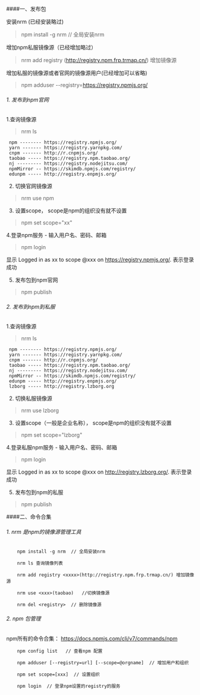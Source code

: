 ####一、发布包

安装nrm (已经安装略过)
>  npm install -g nrm  // 全局安装nrm

增加npm私服镜像源（已经增加略过）
> nrm add registry <xxxx>(http://registry.npm.frp.trmap.cn/) 增加镜像源

增加私服的镜像源或者官网的镜像源用户(已经增加可以省略)
> npm adduser --registry=https://registry.npmjs.org/

###### 1. 发布到npm官网

1.查询镜像源
> nrm ls
```
 npm -------- https://registry.npmjs.org/
 yarn ------- https://registry.yarnpkg.com/
 cnpm ------- http://r.cnpmjs.org/
 taobao ----- https://registry.npm.taobao.org/
 nj --------- https://registry.nodejitsu.com/
 npmMirror -- https://skimdb.npmjs.com/registry/
 edunpm ----- http://registry.enpmjs.org/

``` 

2. 切换官网镜像源
> nrm use npm

3. 设置scope， scope是npm的组织没有就不设置
> npm set scope="xx"
   
4.登录npm服务 - 输入用户名、密码、邮箱
> npm login     
   
显示 Logged in as xx to scope @xxx on https://registry.npmjs.org/. 表示登录成功

5. 发布包到npm官网
> npm publish



###### 2. 发布到npm到私服

1.查询镜像源
> nrm ls
```
 npm -------- https://registry.npmjs.org/
 yarn ------- https://registry.yarnpkg.com/
 cnpm ------- http://r.cnpmjs.org/
 taobao ----- https://registry.npm.taobao.org/
 nj --------- https://registry.nodejitsu.com/
 npmMirror -- https://skimdb.npmjs.com/registry/
 edunpm ----- http://registry.enpmjs.org/
 lzborg ----- http://registry.lzborg.org

``` 

2. 切换私服镜像源
> nrm use lzborg

3. 设置scope（一般是企业名称）， scope是npm的组织没有就不设置
> npm set scope="lzborg"
   
4.登录私服npm服务 - 输入用户名、密码、邮箱
> npm login     
   
显示 Logged in as xx to scope @xxx on http://registry.lzborg.org/. 表示登录成功

5. 发布包到npm的私服
> npm publish


####二、命令合集

###### 1. nrm 是npm的镜像源管理工具
```
    npm install -g nrm  // 全局安装nrm

    nrm ls 查询镜像列表

    nrm add registry <xxxx>(http://registry.npm.frp.trmap.cn/) 增加镜像源

    nrm use <xxx>(taobao)   //切换镜像源 

    nrm del <registry>  // 删除镜像源

```

###### 2. npm 包管理
npm所有的命令合集： https://docs.npmjs.com/cli/v7/commands/npm
```
    npm config list   // 查看npm 配置

    npm adduser [--registry=url] [--scope=@orgname]  // 增加用户和组织
     
    npm set scope=[xxx]  // 设置组织

    npm login  // 登录npm设置的registry的服务

```
